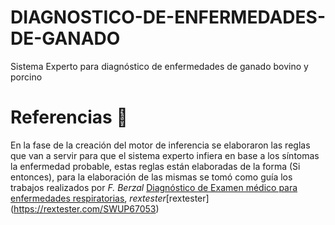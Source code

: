# DIAGNOSTICO-DE-ENFERMEDADES-DE-GANADO
 Sistema Experto para diagnóstico de enfermedades de ganado bovino y porcino

# Referencias 📄
En la fase de la creación del motor de inferencia se elaboraron las reglas que van a servir para que el sistema experto infiera en base 
a los síntomas la enfermedad probable, estas reglas están elaboradas de la forma (Si entonces), 
para la elaboración de las mismas se tomó como guía los trabajos realizados por *F. Berzal* [Diagnóstico de Examen médico para
enfermedades respiratorias](https://es.scribd.com/document/333277839/documents-mx-diagnostico-de-examen-medico-para-enfermedades-respiratorias-docx),
*rextester*[rextester] (https://rextester.com/SWUP67053)
